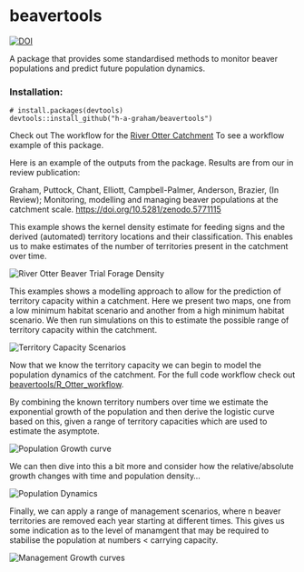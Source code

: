 beavertools
================

[![DOI](https://zenodo.org/badge/278560084.svg)](https://zenodo.org/badge/latestdoi/278560084)

A package that provides some standardised methods to monitor beaver
populations and predict future population dynamics.

### Installation:

    # install.packages(devtools)
    devtools::install_github("h-a-graham/beavertools")

Check out The workflow for the [River Otter
Catchment](https://github.com/h-a-graham/beavertools/tree/master/R_Otter_workflow)
To see a workflow example of this package.

Here is an example of the outputs from the package. Results are from our
in review publication:

Graham, Puttock, Chant, Elliott, Campbell-Palmer, Anderson, Brazier, (In
Review); Monitoring, modelling and managing beaver populations at the
catchment scale. <https://doi.org/10.5281/zenodo.5771115>

This example shows the kernel density estimate for feeding signs and the
derived (automated) territory locations and their classification. This
enables us to make estimates of the number of territories present in the
catchment over time.

![River Otter Beaver Trial Forage
Density](man/figures/AnimatedFeeding.gif)

This examples shows a modelling approach to allow for the prediction of
territory capacity within a catchment. Here we present two maps, one
from a low minimum habitat scenario and another from a high minimum
habitat scenario. We then run simulations on this to estimate the
possible range of territory capacity within the catchment.

![Territory Capacity
Scenarios](man/figures/Lower_Upper_Capacity_maps.png)

Now that we know the territory capacity we can begin to model the
population dynamics of the catchment. For the full code workflow check
out [beavertools/R_Otter_workflow](R_Otter_workflow).

By combining the known territory numbers over time we estimate the
exponential growth of the population and then derive the logistic curve
based on this, given a range of territory capacities which are used to
estimate the asymptote.

![Population Growth
curve](R_Otter_workflow/3_Pop_expansion_predictions/plots/TerritoryPredictiond3.png)

We can then dive into this a bit more and consider how the
relative/absolute growth changes with time and population density…

![Population
Dynamics](R_Otter_workflow/3_Pop_expansion_predictions/plots/TerritoryDynamicsV2.png)

Finally, we can apply a range of management scenarios, where n beaver
territories are removed each year starting at different times. This
gives us some indication as to the level of manamgent that may be
required to stabilise the population at numbers \< carrying capacity.

![Management Growth
curves](R_Otter_workflow/3_Pop_expansion_predictions/plots/MgmtDynamics.png)

